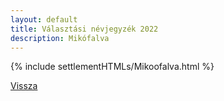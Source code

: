 ```yaml
---
layout: default
title: Választási névjegyzék 2022
description: Mikófalva
---
```


{% include settlementHTMLs/Mikoofalva.html %}

[Vissza](./)